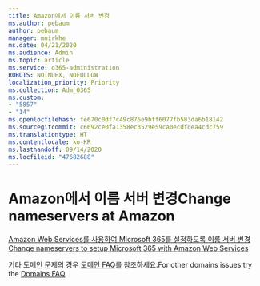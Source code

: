 ```yaml
---
title: Amazon에서 이름 서버 변경
ms.author: pebaum
author: pebaum
manager: mnirkhe
ms.date: 04/21/2020
ms.audience: Admin
ms.topic: article
ms.service: o365-administration
ROBOTS: NOINDEX, NOFOLLOW
localization_priority: Priority
ms.collection: Adm_O365
ms.custom:
- "5857"
- "14"
ms.openlocfilehash: fe670c0df7c49c876e9bff6077fb583da6b18142
ms.sourcegitcommit: c6692ce0fa1358ec3529e59ca0ecdfdea4cdc759
ms.translationtype: HT
ms.contentlocale: ko-KR
ms.lasthandoff: 09/14/2020
ms.locfileid: "47682688"
---
```

# <a name="change-nameservers-at-amazon"></a><span data-ttu-id="1274d-102">Amazon에서 이름 서버 변경</span><span class="sxs-lookup"><span data-stu-id="1274d-102">Change nameservers at Amazon</span></span>

[<span data-ttu-id="1274d-103">Amazon Web Services를 사용하여 Microsoft 365를 설정하도록 이름 서버 변경</span><span class="sxs-lookup"><span data-stu-id="1274d-103">Change nameservers to setup Microsoft 365 with Amazon Web Services</span></span>](https://docs.microsoft.com/microsoft-365/admin/dns/change-nameservers-at-aws?view=o365-worldwide)

<span data-ttu-id="1274d-104">기타 도메인 문제의 경우 [도메인 FAQ](https://docs.microsoft.com/microsoft-365/admin/setup/domains-faq?view=o365-worldwide)를 참조하세요.</span><span class="sxs-lookup"><span data-stu-id="1274d-104">For other domains issues try the  [Domains FAQ](https://docs.microsoft.com/microsoft-365/admin/setup/domains-faq?view=o365-worldwide)</span></span>